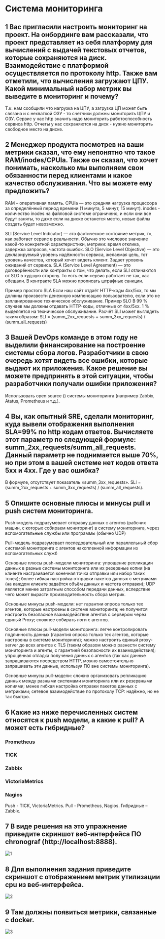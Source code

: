 # Система мониторинга
## 1 Вас пригласили настроить мониторинг на проект. На онбординге вам рассказали, что проект представляет из себя платформу для вычислений с выдачей текстовых отчетов, которые сохраняются на диск. Взаимодействие с платформой осуществляется по протоколу http. Также вам отметили, что вычисления загружают ЦПУ. Какой минимальный набор метрик вы выведите в мониторинг и почему?
Т.к. нам сообщили что нагрузка на ЦПУ, а загрузка ЦП может быть связана и с нехваткой ОЗУ - то счетчики должны мониторить ЦПУ и ОЗУ. Сервис у нас http значить надо мониторить работоспособность сервиса http. Отчеты у нас сохраняются на диск - нужно мониторить свободное место на диске.   

## 2 Менеджер продукта посмотрев на ваши метрики сказал, что ему непонятно что такое RAM/inodes/CPUla. Также он сказал, что хочет понимать, насколько мы выполняем свои обязанности перед клиентами и какое качество обслуживания. Что вы можете ему предложить?
RAM – оперативная память.
CPUla — это средняя нагрузка процессора за определённый период времени (1 минута, 5 минут, 15 минут).
inodes - количество inodes на файловой системе ограничено, и если они все будут заняты, то даже если на диске останется место, новые файлы создать будет невозможно.

SLI (Service Level Indicator) — это фактическое состояние метрик, то, как работает сервис в реальности. Обычно это числовое значение какой-то конкретной характеристики, метрики: время отклика, задержка запросов, частота ошибок. 
SLO (Service Level Objective) — это декларируемый уровень надёжности сервиса, желаемая цель, тот уровень качества, который хочет видеть клиент. Задает уровень ожиданий от сервиса. 
SLA (Service Level Agreement) — это договорённости или контракты о том, что делать, если SLI отличаются от SLO в худшую сторону. То есть если сервис работает не так, как обещали. В контракте SLA можно прописать штрафные санкции. 

Пример простого SLA
Если наш сайт отдаёт HTTP-коды 4хх/5xx, то мы должны произвести денежную
компенсацию пользователю, если это не запланированное техническое обслуживание.
Пример SLO
В 99 % случаев мы должны отдавать HTTP-коды, отличные от 4xx/5xx.
1 % выделяется на техническое обслуживание.
Расчёт SLI может выглядеть таким образом:
SLI = (summ_2xx_requests + summ_3xx_requests) / (summ_all_requests)

## 3 Вашей DevOps команде в этом году не выделили финансирование на построение системы сбора логов. Разработчики в свою очередь хотят видеть все ошибки, которые выдают их приложения. Какое решение вы можете предпринять в этой ситуации, чтобы разработчики получали ошибки приложения?
Использовать open source () системы мониторинга (например Zabbix, Atatus, Prometheus и т.д.).

## 4 Вы, как опытный SRE, сделали мониторинг, куда вывели отображения выполнения SLA=99% по http кодам ответов. Вычисляете этот параметр по следующей формуле: summ_2xx_requests/summ_all_requests. Данный параметр не поднимается выше 70%, но при этом в вашей системе нет кодов ответа 5xx и 4xx. Где у вас ошибка?
В формуле, отсутствует показатель  «summ_3xx_requests». SLI = (summ_2xx_requests + summ_3xx_requests) / (summ_all_requests).

## 5 Опишите основные плюсы и минусы pull и push систем мониторинга.
Push-модель подразумевает отправку данных с агентов (рабочих
машин, с которых собираем мониторинг) в систему мониторинга,
через вспомогательные службы или программы (обычно UDP)

Pull-модель подразумевает последовательный или параллельный
сбор системой мониторинга с агентов накопленной информации
из вспомогательных служб

Основные плюсы push-модели мониторинга:
упрощение репликации данных в разные системы мониторинга или их резервные копии (на клиенте настраивается конечная точка отправки или набор таких точек); 
более гибкая настройка отправки пакетов данных с метриками (на каждом клиенте задаётся объём данных и частота отправки); 
UDP является менее затратным способом передачи данных, вследствие чего может вырасти производительность сбора метрик. 

Основные минусы push-модели:
нет гарантии опроса только тех агентов, которые настроены в системе мониторинга; 
не получится настроить безопасное взаимодействие агентов с сервером через единый Proxy; 
сложнее собирать логи с агентов. 

Основные плюсы pull-модели мониторинга:
легче контролировать подлинность данных (гарантия опроса только тех агентов, которые настроены в системе мониторинга); 
можно настроить единый proxy-server до всех агентов с TLS (таким образом можно разнести систему мониторинга и агенты, с гарантией безопасности их взаимодействия); 
упрощённая отладка получения данных с агентов (так как данные запрашиваются посредством HTTP, можно самостоятельно запрашивать эти данные, используя ПО вне системы мониторинга). 

Основные минусы pull-модели:
сложно организовать репликацию данных между разными системами мониторинга или их резервными копиями; 
менее гибкая настройка отправки пакетов данных с метриками; 
сетевое взаимодействие по протоколу TCP: надёжно, но не так быстро. 

## 6 Какие из ниже перечисленных систем относятся к push модели, а какие к pull? А может есть гибридные?
### Prometheus
### TICK
### Zabbix
### VictoriaMetrics
### Nagios
Push - TICK, VictoriaMetrics.
Pull - Prometheus, Nagios.
Гибридные – Zabbix.

## 7 В виде решения на это упражнение приведите скриншот веб-интерфейса ПО chronograf (http://localhost:8888).
![1](https://github.com/user-attachments/assets/b6b22765-5886-4914-8dde-e42769a9bacb)

## 8 Для выполнения задания приведите скриншот с отображением метрик утилизации cpu из веб-интерфейса.
![2](https://github.com/user-attachments/assets/577092c0-df97-48fb-bd9c-301eff4da968)

## 9 Там должны появиться метрики, связанные с docker.
![3](https://github.com/user-attachments/assets/df7928d6-3bb5-4a9d-b20b-e8996bd8310a)
